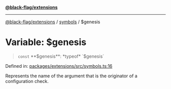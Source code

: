 [**@black-flag/extensions**](../../README.md)

***

[@black-flag/extensions](../../README.md) / [symbols](../README.md) / $genesis

# Variable: $genesis

> `const` **$genesis**: *typeof* `$genesis`

Defined in: [packages/extensions/src/symbols.ts:16](https://github.com/Xunnamius/black-flag/blob/55cfbcd0072708351b7f32c809d598866a5f7476/packages/extensions/src/symbols.ts#L16)

Represents the name of the argument that is the originator of a configuration
check.
